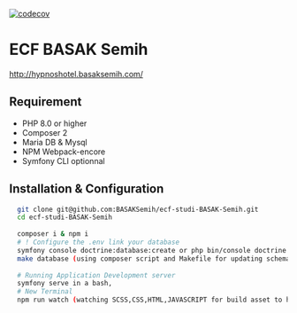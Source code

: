[![codecov](https://codecov.io/gh/BASAKSemih/ecf-studi/branch/develop/graph/badge.svg?token=CZO8CCBHJ4)](https://codecov.io/gh/BASAKSemih/ecf-studi)
# ECF BASAK Semih

http://hypnoshotel.basaksemih.com/

## Requirement 

- PHP 8.0 or higher
- Composer 2
- Maria DB & Mysql
- NPM Webpack-encore
- Symfony CLI optionnal 

## Installation & Configuration

```bash
  git clone git@github.com:BASAKSemih/ecf-studi-BASAK-Semih.git
  cd ecf-studi-BASAK-Semih
  
  composer i & npm i 
  # ! Configure the .env link your database
  symfony console doctrine:database:create or php bin/console doctrine:database:create
  make database (using composer script and Makefile for updating schema, fixtures
  
  # Running Application Development server
  symfony serve in a bash,
  # New Terminal
  npm run watch (watching SCSS,CSS,HTML,JAVASCRIPT for build asset to have a very pleasant performance)
```
